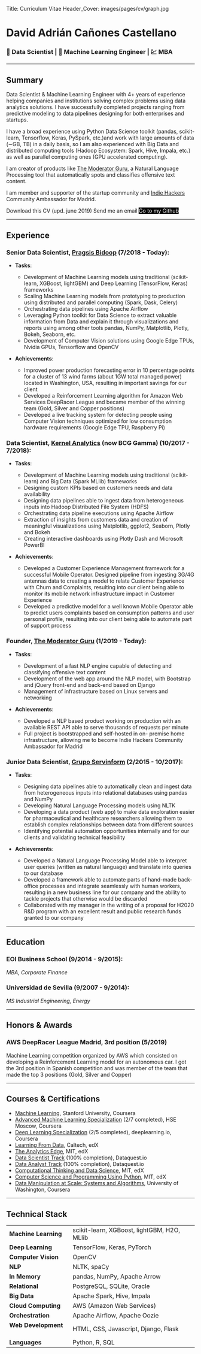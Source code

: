 Title: Curriculum Vitae
Header_Cover: images/pages/cv/graph.jpg

# David Adrián Cañones Castellano

### &#x1F52C; Data Scientist | &#x1F916; Machine Learning Engineer | &#x1F4B9; MBA

---

## Summary

Data Scientist & Machine Learning Engineer with 4+ years of experience helping companies and institutions solving 
complex problems using data analytics solutions. I have successfully completed projects ranging from predictive 
modeling to data pipelines designing for both enterprises and startups.

I have a broad experience using Python Data Science toolkit (pandas, scikit-learn, Tensorflow, Keras, PySpark, etc.)and 
work with large amounts of data ($\sim$GB, TB) in a daily basis, so I am also experienced with Big Data and distributed 
computing tools (Hadoop Ecosystem: Spark, Hive, Impala, etc.) as well as parallel computing ones (GPU accelerated 
computing).

I am creator of products like [The Moderator Guru](https://moderator-guru.com), a Natural Language Processing tool that 
automatically spots and classifies offensive text content.

I am member and supporter of the startup community and [Indie Hackers](https://www.indiehackers.com/) Community 
Ambassador for Madrid.

<a style="text-decoration: none" class="btn btn-primary btn-block" href="/downloads/david_canones_cv.pdf" download>
<i class="fa fa-download" aria-hidden="true"></i> Download this CV (upd. june 2019)
</a>  
<a style="text-decoration: none" href="mailto:davidarcano+blog@gmail.com" class="btn btn-success btn-block">
<i class="fa fa-envelope-square" aria-hidden="true"></i> Send me an email
</a>  
<a style="text-decoration: none; color: white; background-color: black; border-color: black" href="https://github.com/dcanones/" class="btn btn-block">
<i class="fa fa-github" aria-hidden="true"></i> Go to my Github
</a>

---

## Experience

### Senior Data Scientist, [Pragsis Bidoop][pb]  (7/2018 - Today): 

* __Tasks__:
    * Development of Machine Learning models using traditional (scikit-learn, XGBoost, lightGBM) and Deep Learning 
    (TensorFlow, Keras) frameworks
	* Scaling Machine Learning models from prototyping to production using distributed and parallel computing (Spark, 
	Dask, Celery)
	* Orchestrating data pipelines using Apache Airflow
	* Leveraging Python toolkit for Data Science to extract valuable information from Data and explain it through 
	visualizations and reports using among other tools pandas, NumPy, Matplotlib, Plotly, Bokeh, Seaborn, etc.
	* Development of Computer Vision solutions using Google Edge TPUs, Nvidia GPUs, Tensorflow and OpenCV

* __Achievements__:
    * Improved power production forecasting error in 10 percentage points for a cluster of 13 wind farms (about 1GW 
    total managed power) located in Washington, USA, resulting in important savings for our client
    * Developed a Reinforcement Learning algorithm for Amazon Web Services DeepRacer League and became member of the 
    winning team (Gold, Silver and Copper positions)
    * Developed a live tracking system for detecting people using Computer Vision techniques optimized for low 
    consumption hardware requirements (Google Edge TPU, Raspberry Pi)

### Data Scientist, [Kernel Analytics][ka] (now BCG Gamma)  (10/2017 - 7/2018):

* __Tasks__:
    * Development of Machine Learning models using traditional (scikit-learn) and Big Data (Spark MLlib) frameworks
    * Designing custom KPIs based on customers needs and data availability
    * Designing data pipelines able to ingest data from heterogeneous inputs into Hadoop Distributed File System (HDFS)
    * Orchestrating data pipeline executions using Apache Airflow
    * Extraction of insights from customers data and creation of meaningful visualizations using Matplotlib, ggplot2, 
    Seaborn, Plotly and Bokeh
    * Creating interactive dashboards using Plotly Dash and Microsoft PowerBI
    
* __Achievements__:
    * Developed a Customer Experience Management framework for a successful Mobile Operator. Designed pipeline from 
    ingesting 3G/4G antennas data to creating a model to relate Customer Experience with Churn and Complaints, resulting 
    into our client being able to monitor its mobile network infrastructure impact in Customer Experience
    * Developed a predictive model for a well known Mobile Operator able to predict users complaints based on 
    consumption patterns and user personal profile, resulting into our client being able to automate part of support 
    process
    
### Founder, [The Moderator Guru][mod]  (1/2019 - Today):

* __Tasks__:
    * Development of a fast NLP engine capable of detecting and classifying offensive text content
	* Development of the web app around the NLP model, with Bootstrap and jQuery front-end and back-end based on Django
	* Management of infrastructure based on Linux servers and networking

* __Achievements__:
    * Developed a NLP based product working on production with an available REST API able to serve thousands of requests
    per minute
    * Full project is bootstrapped and self-hosted in on- premise home infrastructure, allowing me to become Indie 
    Hackers Community Ambassador for Madrid
			
### Junior Data Scientist, [Grupo Servinform][svf]  (2/2015 - 10/2017):
				
* __Tasks__:
    * Designing data pipelines able to automatically clean and ingest data from heterogeneous inputs into relational 
    databases using pandas and NumPy
    * Developing Natural Language Processing models using NLTK
    * Developing a data product (web app) to make data exploration easier for pharmaceutical and healthcare researchers 
    allowing them to establish complex relationships between data from different sources
    * Identifying potential automation opportunities internally and for our clients and validating technical 
    feasibility

* __Achievements__:
    * Developed a Natural Language Processing Model able to interpret user queries (written as natural language) and 
    translate into queries to our database			
    * Developed a framework able to automate parts of hand-made back-office processes and integrate seamlessly with 
    human workers, resulting in a new business line for our company and the ability to tackle projects that otherwise 
    would be discarded
	* Collaborated with my manager in the writing of a proposal for H2020 R&D program with an excellent result and 
	public research funds granted to our company

---

## Education

### EOI Business School (9/2014 - 9/2015):
_MBA, Corporate Finance_

### Universidad de Sevilla (9/2007 - 9/2014):
_MS Industrial Engineering, Energy_

---

## Honors & Awards

### AWS DeepRacer League Madrid, 3rd position (5/2019)
Machine Learning competition organized by AWS which consisted on developing a Reinforcement Learning model for an 
autonomous car. I got the 3rd position in Spanish competition and was member of the team that made the top 3 positions 
(Gold, Silver and Copper)

---

## Courses & Certifications
 
* [Machine Learning](https://www.coursera.org/account/accomplishments/certificate/8Y4PSZDQJ939), Stanford University, Coursera
* [Advanced Machine Learning Specialization][aml] (2/7 completed), HSE Moscow, Coursera
* [Deep Learning Specialization][dlandng] (2/5 completed), deeplearning.io, Coursera
* [Learning From Data](https://courses.edx.org/certificates/66eaf815c70b44bdbc4c54b9a06170f8), Caltech, edX
* [The Analytics Edge](https://courses.edx.org/certificates/35bb4da1cf61463abb62a6ef67f83472), MIT, edX
* [Data Scientist Track](https://www.dataquest.io/view_cert/3ODZCIJFQRFJWHLAJWG9/) (100% completion), Dataquest.io
* [Data Analyst Track](https://www.dataquest.io/view_cert/3ODZCIJFQRFJWHLAJWG9/) (100% completion), Dataquest.io
* [Computational Thinking and Data Science](https://courses.edx.org/certificates/705c792d66494fc0ad27c451cb691ca6), MIT, edX
* [Computer Science and Programming Using Python](https://courses.edx.org/certificates/b2cdc2a2bc8f4774a4d1cdca61a5a81b), MIT, edX
* [Data Manipulation at Scale: Systems and Algorithms](https://www.coursera.org/account/accomplishments/certificate/PB6PED3R2W3P), University of Washington, Coursera

---

## Technical Stack

|                                     |                                                              |
|-------------------------------------|:-------------------------------------------------------------|
| __Machine Learning__                | scikit-learn, XGBoost, lightGBM, H2O, MLlib
| __Deep Learning__                   | TensorFlow, Keras, PyTorch
| __Computer Vision__                 | OpenCV
| __NLP__                             | NLTK, spaCy
| __In Memory__                       | pandas, NumPy, Apache Arrow
| __Relational__                      | PostgreSQL, SQLite, Oracle
| __Big Data__                        | Apache Spark, Hive, Impala
| __Cloud Computing__                 | AWS (Amazon Web Services)
| __Orchestration__                   | Apache Airflow, Apache Oozie
| __Web Development__     &nbsp;&nbsp;| HTML, CSS, Javascript, Django, Flask
| __Languages__                       | Python, R, SQL

[mod]:https://moderator-guru.com
[pb]:https://www.pragsis.com
[ka]:https://www.kernel-analytics.com/en/
[svf]:http://www.servinform.es/
[iwt2]:http://iwt2.org/en/home/
[amedia]:http://www.atomicmedia.es/
[eoi]:https://www.eoi.es/
[us]:http://www.us.es/
[cv]:/downloads/david_canones_resume.doc
[mail]:mailto:davidarcano+hiring@gmail.com
[glycerine]:https://beta.glycerine.es
[dlandng]:https://www.coursera.org/specializations/deep-learning
[aml]:https://www.coursera.org/specializations/aml
